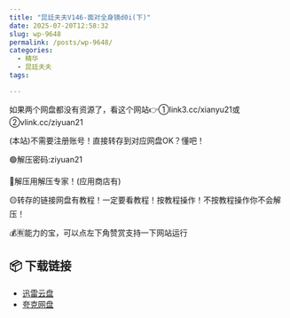 ```yaml
---
title: "昆廷夫夫V146-面对全身镜d0i(下)"
date: 2025-07-20T12:58:32
slug: wp-9648
permalink: /posts/wp-9648/
categories:
  - 精华
  - 昆廷夫夫
tags:

---
```


如果两个网盘都没有资源了，看这个网站👉①link3.cc/xianyu21或②vlink.cc/ziyuan21

(本站)不需要注册账号！直接转存到对应网盘OK？懂吧！

🟢解压密码:ziyuan21

🔵解压用解压专家！(应用商店有)

🟡转存的链接网盘有教程！一定要看教程！按教程操作！不按教程操作你不会解压！

💰🈶能力的宝，可以点左下角赞赏支持一下网站运行

## 📦 下载链接
- [迅雷云盘](https://blziyuan21.com/pay-download/9648?key=37929ec80f&down_id=0)
- [夸克网盘](https://blziyuan21.com/pay-download/9648?key=37929ec80f&down_id=1)

